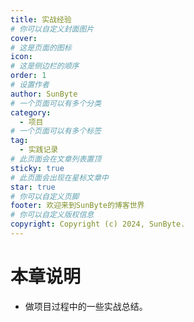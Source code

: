 ```yaml
---
title: 实战经验
# 你可以自定义封面图片
cover: 
# 这是页面的图标
icon: 
# 这是侧边栏的顺序
order: 1
# 设置作者
author: SunByte
# 一个页面可以有多个分类
category:
  - 项目
# 一个页面可以有多个标签
tag:
  - 实践记录
# 此页面会在文章列表置顶
sticky: true
# 此页面会出现在星标文章中
star: true
# 你可以自定义页脚
footer: 欢迎来到SunByte的博客世界
# 你可以自定义版权信息
copyright: Copyright (c) 2024, SunByte.
---
```


<Catalog />

# 本章说明

- 做项目过程中的一些实战总结。